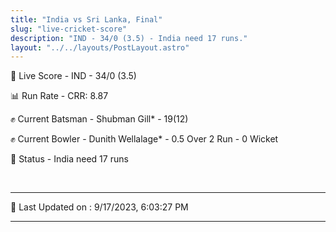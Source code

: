 ```yaml
---
title: "India vs Sri Lanka, Final"
slug: "live-cricket-score"
description: "IND - 34/0 (3.5) - India need 17 runs."
layout: "../../layouts/PostLayout.astro"
---
```


🔴 Live Score - IND - 34/0 (3.5)  

📊 Run Rate - CRR: 8.87  

✊ Current Batsman - Shubman Gill* - 19(12)  

✊ Current Bowler - Dunith Wellalage* - 0.5 Over 2 Run - 0 Wicket  

📑 Status - India need 17 runs

<br />

***

📝 Last Updated on : 9/17/2023, 6:03:27 PM

***

